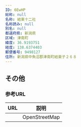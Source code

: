 ```yaml
---
ID: 6EwHP
総称: null
名称: 結東十二社
名称読み: null
別名: null
都道府県: 新潟県
区域: 津南町
緯度: 36.9193751
経度: 138.6374403
郵便番号: 9498127
住所: 新潟県中魚沼郡津南町結東子２６８
---
```


## その他

### 参考URL

| URL | 説明          |
| --- | ------------- |
|     | OpenStreetMap |
